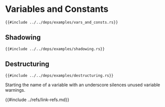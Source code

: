 # Variables and Constants

```rust,editable
{{#include ../../deps/examples/vars_and_consts.rs}}
```

## Shadowing

```rust,editable
{{#include ../../deps/examples/shadowing.rs}}
```

## Destructuring

```rust,editable
{{#include ../../deps/examples/destructuring.rs}}
```

Starting the name of a variable with an underscore silences unused variable warnings.

{{#include ../refs/link-refs.md}}
